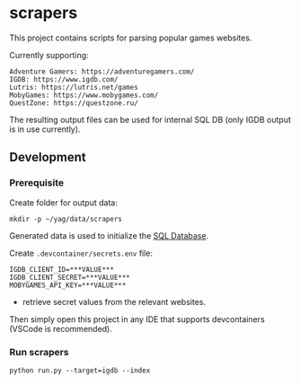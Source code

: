 # scrapers

This project contains scripts for parsing popular games websites.

Currently supporting:

    Adventure Gamers: https://adventuregamers.com/
    IGDB: https://www.igdb.com/
    Lutris: https://lutris.net/games
    MobyGames: https://www.mobygames.com/
    QuestZone: https://questzone.ru/

The resulting output files can be used for internal SQL DB (only IGDB output is in use currently).

## Development

### Prerequisite

Create folder for output data:

    mkdir -p ~/yag/data/scrapers

Generated data is used to initialize the [SQL Database](https://github.com/yag-im/sqldb).

Create `.devcontainer/secrets.env` file:

    IGDB_CLIENT_ID=***VALUE***
    IGDB_CLIENT_SECRET=***VALUE***
    MOBYGAMES_API_KEY=***VALUE***

- retrieve secret values from the relevant websites.

Then simply open this project in any IDE that supports devcontainers (VSCode is recommended).

### Run scrapers

    python run.py --target=igdb --index
